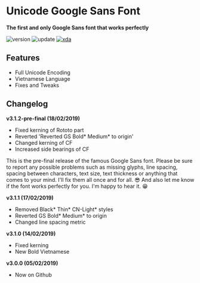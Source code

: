 # Unicode Google Sans Font
**The first and only Google Sans font that works perfectly**

![version](https://img.shields.io/badge/Version-3.1.2-brightgreen.svg) 
![update](https://img.shields.io/badge/Update-Feb_18,_2019-blue.svg) 
[![xda](https://img.shields.io/badge/XDA-Thread-orange.svg)](https://forum.xda-developers.com/apps/magisk/font-headline-fonts-nongthaihoang-t3886349) 

## Features
- Full Unicode Encoding
- Vietnamese Language
- Fixes and Tweaks

## Changelog
**v3.1.2-pre-final (18/02/2019)**
- Fixed kerning of Rototo part
- Reverted 'Reverted GS Bold\* Medium\* to origin'
- Changed kerning of CF
- Increased side bearings of CF

This is the pre-final release of the famous Google Sans font. Please be sure to report any possible problems such as missing glyphs, line spacing, spacing between characters, text size, text thickness or anything that comes to your mind. I'll fix them all once and for all. 😎
And also let me know if the font works perfectly for you. I'm happy to hear it. 😁

**v3.1.1 (17/02/2019)**
- Removed Black\* Thin\* CN-Light\* styles
- Reverted GS Bold\* Medium\* to origin
- Changed line spacing metric

**v3.1.0 (14/02/2019)**
- Fixed kerning
- New Bold Vietnamese

**v3.0.0 (05/02/2019)**
- Now on Github
